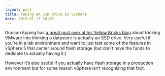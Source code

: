 ```yaml
---
layout: post
title: Faking an SSD drive in vSphere
date: 2013-01-17 18:00
---
```



Duncan Epping has [a great post over at his Yellow Bricks blog](http://www.yellow-bricks.com/2013/01/11/faking-an-ssd-in-your-virtualized-vsphere-lab/) about tricking VMware into thinking a datastore is actually an SSD drive. Very useful if you’re in a lab environment and want to just test some of the features in vSphere 5 that center around flash storage (but don’t have the funds to dedicate to actually having it.)

However it’s also useful if you actually have flash storage in a production environment but for some reason vSphere isn’t recognizing that fact.
